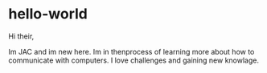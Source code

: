# hello-world

Hi their,

Im JAC and im new here. Im in thenprocess of learning more about how to communicate with computers.
I love challenges and gaining new knowlage.
